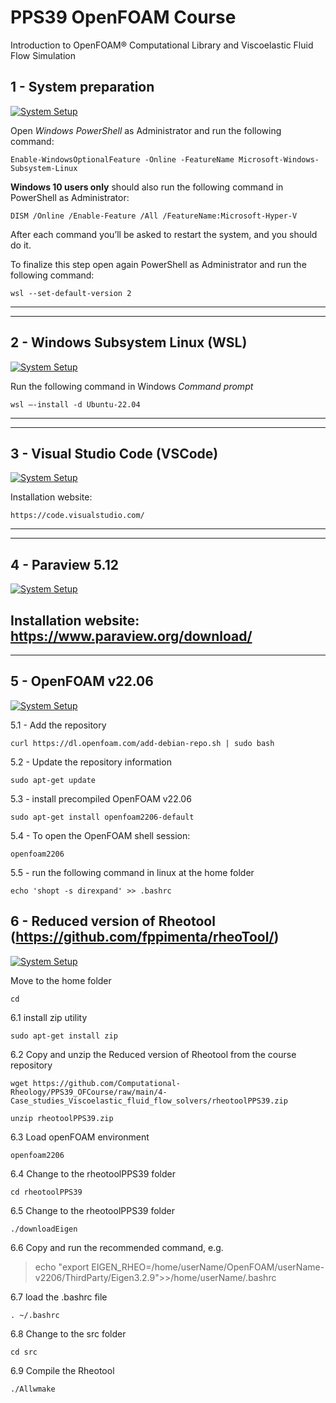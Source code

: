 # PPS39 OpenFOAM Course
Introduction to OpenFOAM® Computational Library and Viscoelastic Fluid Flow Simulation


## 1 - System preparation

[![System Setup](images/1.png)](http://www.youtube.com/watch?v=m18Arh-FQp0 "System preparation")

Open *Windows PowerShell* as Administrator and run the following command:
```console
Enable-WindowsOptionalFeature -Online -FeatureName Microsoft-Windows-Subsystem-Linux
```
**Windows 10 users only** should also run the following command in PowerShell as Administrator:
```console
DISM /Online /Enable-Feature /All /FeatureName:Microsoft-Hyper-V
```

After each command you’ll be asked to restart the system, and you should do it.

To finalize this step open again PowerShell as Administrator and run the following command:
```console
wsl --set-default-version 2
```
---
---
## 2 - Windows Subsystem Linux (WSL)

[![System Setup](images/2.png)](http://www.youtube.com/watch?v=if1bGC5suqg "System preparation")

Run the following command in Windows *Command prompt*
```console
wsl –-install -d Ubuntu-22.04
```
---
---
## 3 - Visual Studio Code (VSCode)

[![System Setup](images/3.png)](http://www.youtube.com/watch?v=03MKPOD6puA "System preparation")

Installation website:
```console
https://code.visualstudio.com/
```
---
---
## 4 - Paraview 5.12

[![System Setup](images/4.png)](http://www.youtube.com/watch?v=CfjhF3RAHiw  "System preparation")

Installation website: https://www.paraview.org/download/
---
---
## 5 - OpenFOAM v22.06

[![System Setup](images/5.png)](http://www.youtube.com/watch?v=6NyOLJvoeE0 "System preparation")

5.1 - Add the repository
```console
curl https://dl.openfoam.com/add-debian-repo.sh | sudo bash
```

5.2 - Update the repository information
```console
sudo apt-get update
```

5.3 - install precompiled OpenFOAM v22.06
```console
sudo apt-get install openfoam2206-default
```

5.4 - To open the OpenFOAM shell session:
```console
openfoam2206
```

5.5 - run the following command in linux at the home folder
```console
echo 'shopt -s direxpand' >> .bashrc
```

## 6 - Reduced version of Rheotool (https://github.com/fppimenta/rheoTool/)

[![System Setup](images/6.png)](http://www.youtube.com/watch?v=nNpOZfB-Qso "System preparation")

Move to the home folder
```console
cd
```

6.1 install zip utility

```console
sudo apt-get install zip
```

6.2 Copy and unzip the Reduced version of Rheotool from the course repository

```console
wget https://github.com/Computational-Rheology/PPS39_OFCourse/raw/main/4-Case_studies_Viscoelastic_fluid_flow_solvers/rheotoolPPS39.zip
```

```console
unzip rheotoolPPS39.zip
```

6.3 Load openFOAM environment

```console
openfoam2206
```

6.4 Change to the rheotoolPPS39 folder

```console
cd rheotoolPPS39
```

6.5 Change to the rheotoolPPS39 folder
```console
./downloadEigen
```

6.6 Copy and run the recommended command, e.g.

> echo "export EIGEN_RHEO=/home/userName/OpenFOAM/userName-v2206/ThirdParty/Eigen3.2.9">>/home/userName/.bashrc

6.7 load the .bashrc file

```console
. ~/.bashrc
```

6.8 Change to the src folder

```console
cd src
```

6.9 Compile the Rheotool

```console
./Allwmake
```
